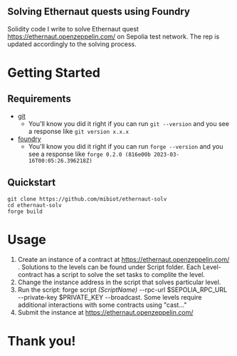 ## Solving Ethernaut quests using Foundry

Solidity code I write to solve Ethernaut quest https://ethernaut.openzeppelin.com/ on Sepolia test network. The rep is updated accordingly to the solving process.

# Getting Started

## Requirements

- [git](https://git-scm.com/book/en/v2/Getting-Started-Installing-Git)
  - You'll know you did it right if you can run `git --version` and you see a response like `git version x.x.x`
- [foundry](https://getfoundry.sh/)
  - You'll know you did it right if you can run `forge --version` and you see a response like `forge 0.2.0 (816e00b 2023-03-16T00:05:26.396218Z)`

## Quickstart

```
git clone https://github.com/mibiot/ethernaut-solv
cd ethernaut-solv
forge build
```
# Usage

1. Create an instance of a contract at https://ethernaut.openzeppelin.com/ . Solutions to the levels can be found under Script folder. Each Level-contract has a script to solve the set tasks to complite the level. 
3. Change the instance address in the script that solves particular level.
2. Run the script: forge script *(ScriptName)* --rpc-url $SEPOLIA_RPC_URL --private-key $PRIVATE_KEY --broadcast. Some levels require additional interactions with some contracts using "cast..."
3. Submit the instance at https://ethernaut.openzeppelin.com/


# Thank you!
